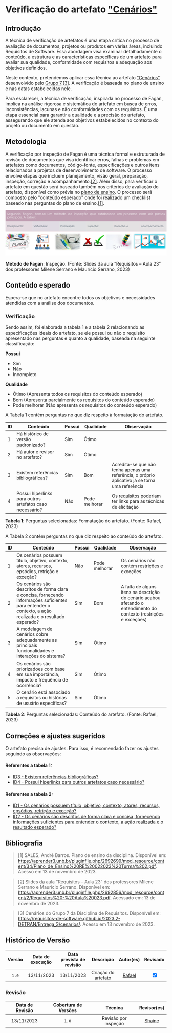 # Verificação do artefato ["Cenários"](https://requisitos-de-software.github.io/2023.2-DETRAN/Entrega_3/cenarios/)

## Introdução

A técnica de verificação de artefatos é uma etapa crítica no processo de avaliação de documentos, projetos ou produtos em várias áreas, incluindo Requisitos de Software. Essa abordagem visa examinar detalhadamente o conteúdo, a estrutura e as características específicas de um artefato para avaliar sua qualidade, conformidade com requisitos e adequação aos objetivos definidos.

Neste contexto, pretendemos aplicar essa técnica ao artefato ["Cenários"](https://requisitos-de-software.github.io/2023.2-DETRAN/Entrega_3/cenarios/) desenvolvido pelo [Grupo 7](https://requisitos-de-software.github.io/2023.2-DETRAN/).<a id="a" href="#aa">[3]</a>. A verificação é baseada no plano de ensino e nas datas estabelecidas nele.

Para esclarecer, a técnica de verificação, inspirada no processo de Fagan, implica na análise rigorosa e sistemática do artefato em busca de erros, inconsistências, lacunas e não conformidades com os requisitos. É uma etapa essencial para garantir a qualidade e a precisão do artefato, assegurando que ele atenda aos objetivos estabelecidos no contexto do projeto ou documento em questão.

## Metodologia

A verificação por inspeção de Fagan é uma técnica formal e estruturada de revisão de documentos que visa identificar erros, falhas e problemas em artefatos como documentos, código-fonte, especificações e outros itens relacionados a projetos de desenvolvimento de software. O processo envolve etapas que incluem planejamento, visão geral, preparação, inspeção, correção e acompanhamento.<a id="a" href="#aa">[2]</a>. Além disso, para verificar o artefato em questão será baseado também nos critérios de avaliação do artefato, disponível como prévia no [plano de ensino](https://aprender3.unb.br/pluginfile.php/2692699/mod_resource/content/34/Plano_de_Ensino%20RE%20022023%20Turma%202.pdf).
O processo será composto pelo "conteúdo esperado" onde foi realizado um checklist baseado nas perguntas do plano de ensino.<a id="a" href="#aa">[1]</a>.

![Inspeção Fagan](../Fagan.png)

<b>Método de Fagan</b>: Inspeção. (Fonte: Slides da aula “Requisitos – Aula 23” dos professores Milene Serrano e Maurício Serrano, 2023)

## Conteúdo esperado

Espera-se que no artefato encontre todos os objetivos e necessidades atendidas com a análise dos documentos.

### Verificação

Sendo assim, foi elaborada a tabela 1 e a tabela 2 relacionando as especificações ideais do artefato, se ele possui ou não o requisito apresentado nas perguntas e quanto a qualidade, baseada na seguinte classificação:

**Possui**

- Sim
- Não
- Incompleto

**Qualidade**

- Ótimo (Apresenta todos os requisitos do conteúdo esperado)
- Bom (Apresenta parcialmente os requisitos do conteúdo esperado)
- Pode melhorar (Não apresenta os requisitos do conteúdo esperado)



A Tabela 1 contém perguntas no que diz respeito à formatação do artefato. 

| ID  | Conteúdo                                                                      | Possui     | Qualidade     | Observação                                                                                                                 |
| --- | ----------------------------------------------------------------------------- | ---------- | ------------- | -------------------------------------------------------------------------------------------------------------------------- |
| 1   | Há histórico de versão padronizado?                                           | Sim        | Ótimo         |                                                                                                                            |
| 2   | Há autor e revisor no artefato?                                               | Sim | Ótimo          |                                                                            |
| 3   | Existem referências bibliográficas?                                           | Sim        | Bom | Acredita-se que não tenha apenas uma referência, o próprio aplicativo já se torna uma referência                                                            |
| 4   | Possui hiperlinks para outros artefatos caso necessário?                      | Não        | Pode melhorar           | Os requisitos poderiam ter links para as técnicas de elicitação


<b>Tabela 1</b>: Perguntas selecionadas: Formatação do artefato. (Fonte: Rafael, 2023)


A Tabela 2 contém perguntas no que diz respeito ao conteúdo do artefato. 

| ID  | Conteúdo                                                                      | Possui     | Qualidade     | Observação                                                                                                                 |
| --- | ----------------------------------------------------------------------------- | ---------- | ------------- | -------------------------------------------------------------------------------------------------------------------------- |                 
| 1  | Os cenários possuem título, objetivo, contexto, atores, recursos, epsódios, retrição e exceção?           | Não        | Pode melhorar | Os cenários não contém restrições e exceções                       |
| 2  | Os cenários são descritos de forma clara e concisa, fornecendo informações suficientes para entender o contexto, a ação realizada e o resultado esperado?                               | Sim        | Bom | A falta de alguns itens na descrição do cenário acabou afetando o entendimento do contexto (restrições e exceções) |
| 3   | A modelagem de cenários cobre adequadamente as principais funcionalidades e interações do sistema?                                    | Sim        | Ótimo |                                                                                                            |
| 4   | Os cenários são priorizadoes com base em sua importância, impacto e frequência de ocorrência? | Sim        | Ótimo           |   |
| 5   | O cenário está associado a requisitos ou histórias de usuário específicas?                   | Sim        | Ótimo         |                                                                                                                            |


<b>Tabela 2</b>: Perguntas selecionadas: Conteúdo do artefato. (Fonte: Rafael, 2023)

## Correções e ajustes sugeridos

O artefato precisa de ajustes.
Para isso, é recomendado fazer os ajustes seguindo as observações:

#### Referentes a tabela 1:
 - [ID3 - Existem referências bibliográficas?](#verificacao)
 - [ID4 - Possui hiperlinks para outros artefatos caso necessário?](#verificacao)
#### Referentes a tabela 2:
 - [ID1 - Os cenários possuem título, objetivo, contexto, atores, recursos, epsódios, retrição e exceção?  ](#verificacao)
 - [ID2 - Os cenários são descritos de forma clara e concisa, fornecendo informações suficientes para entender o contexto, a ação realizada e o resultado esperado? ](#verificacao)

## Bibliografia

> [1] SALES, André Barros. Plano de ensino da disciplina. Disponível em: https://aprender3.unb.br/pluginfile.php/2692699/mod_resource/content/34/Plano_de_Ensino%20RE%20022023%20Turma%202.pdf. Acesso em 13 de novembro de 2023.

> [2] Slides da aula “Requisitos – Aula 23” dos professores Milene Serrano e Maurício Serrano. Disponível em: https://aprender3.unb.br/pluginfile.php/2692856/mod_resource/content/2/Requisitos%20-%20Aula%20023.pdf. Acessado em: 13 de novembro de 2023.

> [3] Cenários do Grupo 7 da Disciplina de Requisitos. Disponível em: <https://requisitos-de-software.github.io/2023.2-DETRAN/Entrega_3/cenarios/>. Acesso em 13 novembro de 2023.


## Histórico de Versão

| Versão | Data de execução | Data prevista de revisão |             Descrição             |                      Autor(es)                       |                     Revisado                      |
| :----: | :--------------: | :-------------: | :-------------------------------: | :--------------------------------------------------: | :--------------------------------------------------: |
| `1.0`  |    13/11/2023    |   13/11/2023    | Criação do artefato |    [Rafael](https://github.com/Rafael-gc)   | <input type="checkbox" enabled checked /> |



### Revisão

| Data de Revisão | Cobertura de Versões  |          Técnica         |                  Revisor(es)                  |
| :------------: | :-------------: | :--------------------------: |  :----------------------------------------: |
|   13/11/2023   |   `1.0`     |   Revisão por inspeção    | [Shaine](https://github.com/ShaineOliveira)   |
